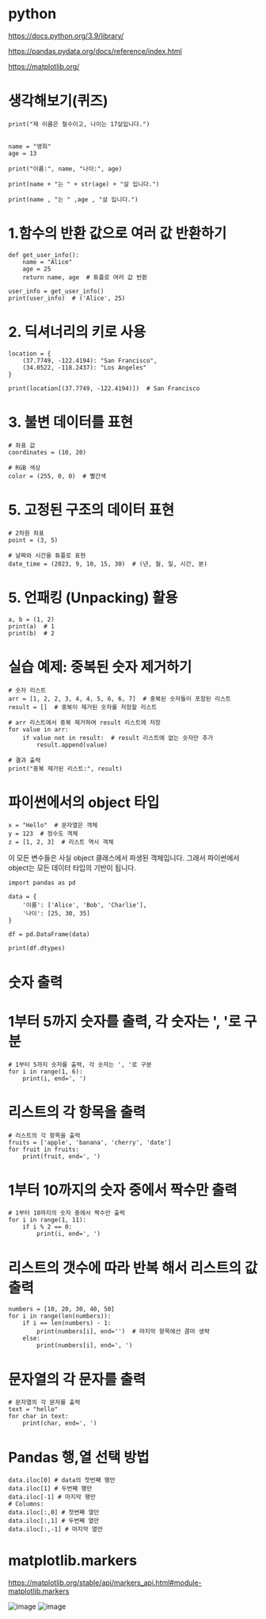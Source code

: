 # python

https://docs.python.org/3.9/library/

https://pandas.pydata.org/docs/reference/index.html

https://matplotlib.org/


# 생각해보기(퀴즈)

	print("제 이름은 철수이고, 나이는 17살입니다.")
	
	
	name = "영희"
	age = 13
	
	print("이름:", name, "나이:", age)
	
	print(name + "는 " + str(age) + "살 입니다.")
	
	print(name , "는 " ,age , "살 입니다.")

# 1.함수의 반환 값으로 여러 값 반환하기

	def get_user_info():
	    name = "Alice"
	    age = 25
	    return name, age  # 튜플로 여러 값 반환
	
	user_info = get_user_info()
	print(user_info)  # ('Alice', 25)

# 2. 딕셔너리의 키로 사용

	location = {
	    (37.7749, -122.4194): "San Francisco",
	    (34.0522, -118.2437): "Los Angeles"
	}
	
	print(location[(37.7749, -122.4194)])  # San Francisco

# 3. 불변 데이터를 표현
	# 좌표 값
	coordinates = (10, 20)
	
	# RGB 색상
	color = (255, 0, 0)  # 빨간색

# 5. 고정된 구조의 데이터 표현
	# 2차원 좌표
	point = (3, 5)
	
	# 날짜와 시간을 튜플로 표현
	date_time = (2023, 9, 10, 15, 30)  # (년, 월, 일, 시간, 분)

# 5. 언패킹 (Unpacking) 활용
	a, b = (1, 2)
	print(a)  # 1
	print(b)  # 2


# 실습 예제: 중복된 숫자 제거하기

	# 숫자 리스트
	arr = [1, 2, 2, 3, 4, 4, 5, 6, 6, 7]  # 중복된 숫자들이 포함된 리스트
	result = []  # 중복이 제거된 숫자를 저장할 리스트
	
	# arr 리스트에서 중복 제거하여 result 리스트에 저장
	for value in arr:
	    if value not in result:  # result 리스트에 없는 숫자만 추가
	        result.append(value)
	
	# 결과 출력
	print("중복 제거된 리스트:", result)

# 파이썬에서의 object 타입
	x = "Hello"  # 문자열은 객체
	y = 123  # 정수도 객체
	z = [1, 2, 3]  # 리스트 역시 객체

이 모든 변수들은 사실 object 클래스에서 파생된 객체입니다. 그래서 파이썬에서 object는 모든 데이터 타입의 기반이 됩니다.

	import pandas as pd
	
	data = {
	    '이름': ['Alice', 'Bob', 'Charlie'],
	    '나이': [25, 30, 35]
	}
	
	df = pd.DataFrame(data)
	
	print(df.dtypes)


# 숫자 출력

# 1부터 5까지 숫자를 출력, 각 숫자는 ', '로 구분
	# 1부터 5까지 숫자를 출력, 각 숫자는 ', '로 구분
	for i in range(1, 6):
	    print(i, end=', ')
# 리스트의 각 항목을 출력
	# 리스트의 각 항목을 출력
	fruits = ['apple', 'banana', 'cherry', 'date']
	for fruit in fruits:
	    print(fruit, end=', ')
# 1부터 10까지의 숫자 중에서 짝수만 출력
	# 1부터 10까지의 숫자 중에서 짝수만 출력
	for i in range(1, 11):
	    if i % 2 == 0:
	        print(i, end=', ')
# 리스트의 갯수에 따라 반복 해서 리스트의 값 출력
	numbers = [10, 20, 30, 40, 50]
	for i in range(len(numbers)):
	    if i == len(numbers) - 1:
	        print(numbers[i], end='')  # 마지막 항목에선 콤마 생략
	    else:
	        print(numbers[i], end=', ')
# 문자열의 각 문자를 출력
	# 문자열의 각 문자를 출력
	text = "hello"
	for char in text:
	    print(char, end=', ')


# Pandas 행,열 선택 방법
	data.iloc[0] # data의 첫번째 행만
	data.iloc[1] # 두번째 행만
	data.iloc[-1] # 마지막 행만
	# Columns:
	data.iloc[:,0] # 첫번째 열만
	data.iloc[:,1] # 두번째 열만
	data.iloc[:,-1] # 마지막 열만

 
# matplotlib.markers
https://matplotlib.org/stable/api/markers_api.html#module-matplotlib.markers

![image](https://github.com/user-attachments/assets/6a400a6f-32ae-40d1-8490-86c75cd5c35b)
![image](https://github.com/user-attachments/assets/8df3025e-49b8-4876-b996-b76a6f155f01)


